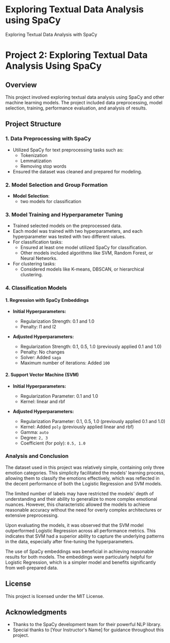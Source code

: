 # Exploring Textual Data Analysis using SpaCy
Exploring Textual Data Analysis with SpaCy

# Project 2: Exploring Textual Data Analysis Using SpaCy

## Overview
This project involved exploring textual data analysis using SpaCy and other machine learning models. The project included data preprocessing, model selection, training, performance evaluation, and analysis of results.

## Project Structure

### 1. Data Preprocessing with SpaCy
- Utilized SpaCy for text preprocessing tasks such as:
  - Tokenization
  - Lemmatization
  - Removing stop words
- Ensured the dataset was cleaned and prepared for modeling.

### 2. Model Selection and Group Formation

- **Model Selection**:
  - two models for classification 
  
### 3. Model Training and Hyperparameter Tuning
- Trained selected models on the preprocessed data.
- Each model was trained with two hyperparameters, and each hyperparameter was tested with two different values.
- For classification tasks:
  - Ensured at least one model utilized SpaCy for classification.
  - Other models included algorithms like SVM, Random Forest, or Neural Networks.
- For clustering tasks:
  - Considered models like K-means, DBSCAN, or hierarchical clustering.

### 4. Classification Models

#### 1. Regression with SpaCy Embeddings

- **Initial Hyperparameters:**
  - Regularization Strength: 0.1 and 1.0
  - Penalty: l1 and l2

- **Adjusted Hyperparameters:**
  - Regularization Strength: 0.1, 0.5, 1.0 (previously applied 0.1 and 1.0)
  - Penalty: No changes
  - Solver: Added `saga`
  - Maximum number of iterations: Added `100`

#### 2. Support Vector Machine (SVM)

- **Initial Hyperparameters:**
  - Regularization Parameter: 0.1 and 1.0
  - Kernel: linear and rbf

- **Adjusted Hyperparameters:**
  - Regularization Parameter: 0.1, 0.5, 1.0 (previously applied 0.1 and 1.0)
  - Kernel: Added `poly` (previously applied linear and rbf)
  - Gamma: `auto`
  - Degree: `2, 3`
  - Coefficient (for poly): `0.5, 1.0`

### Analysis and Conclusion

The dataset used in this project was relatively simple, containing only three emotion categories. This simplicity facilitated the models' learning process, allowing them to classify the emotions effectively, which was reflected in the decent performance of both the Logistic Regression and SVM models.

The limited number of labels may have restricted the models' depth of understanding and their ability to generalize to more complex emotional nuances. However, this characteristic allowed the models to achieve reasonable accuracy without the need for overly complex architectures or extensive preprocessing.

Upon evaluating the models, it was observed that the SVM model outperformed Logistic Regression across all performance metrics. This indicates that SVM had a superior ability to capture the underlying patterns in the data, especially after fine-tuning the hyperparameters.

The use of SpaCy embeddings was beneficial in achieving reasonable results for both models. The embeddings were particularly helpful for Logistic Regression, which is a simpler model and benefits significantly from well-prepared data.

## License
This project is licensed under the MIT License.

## Acknowledgments
- Thanks to the SpaCy development team for their powerful NLP library.
- Special thanks to [Your Instructor's Name] for guidance throughout this project.

